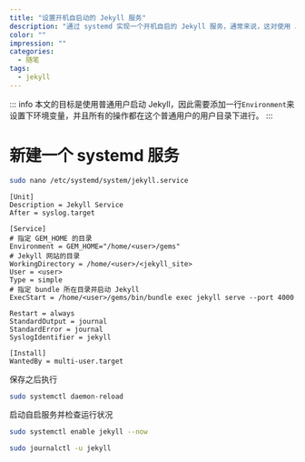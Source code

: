 ```yaml
---
title: "设置开机自启动的 Jekyll 服务"
description: "通过 systemd 实现一个开机自启的 Jekyll 服务，通常来说，这对使用 Jekyll 作为服务后端的网站很有用。"
color: ""
impression: ""
categories: 
  - 随笔
tags:
  - jekyll
---
```


::: info
本文的目标是使用普通用户启动 Jekyll，因此需要添加一行`Environment`来设置下环境变量，并且所有的操作都在这个普通用户的用户目录下进行。
:::

# 新建一个 systemd 服务

```bash
sudo nano /etc/systemd/system/jekyll.service
```

```systemd
[Unit]
Description = Jekyll Service
After = syslog.target

[Service]
# 指定 GEM_HOME 的目录
Environment = GEM_HOME="/home/<user>/gems"
# Jekyll 网站的目录
WorkingDirectory = /home/<user>/<jekyll_site>
User = <user>
Type = simple
# 指定 bundle 所在目录并启动 Jekyll
ExecStart = /home/<user>/gems/bin/bundle exec jekyll serve --port 4000

Restart = always
StandardOutput = journal
StandardError = journal
SyslogIdentifier = jekyll

[Install]
WantedBy = multi-user.target
```

保存之后执行

```bash
sudo systemctl daemon-reload
```

启动自启服务并检查运行状况

```bash
sudo systemctl enable jekyll --now
```

```bash
sudo journalctl -u jekyll
```
